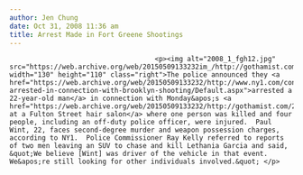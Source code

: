 ```yaml
---
author: Jen Chung
date: Oct 31, 2008 11:36 am
title: Arrest Made in Fort Greene Shootings
---
```


	
										<p><img alt="2008_1_fgh12.jpg" src="https://web.archive.org/web/20150509133232im_/http://gothamist.com/attachments/jen/2008_1_fgh12.jpg" width="130" height="110" class="right">The police announced they <a href="https://web.archive.org/web/20150509133232/http://www.ny1.com/content/top_stories/88146/man-arrested-in-connection-with-brooklyn-shooting/Default.aspx">arrested a 22-year-old man</a> in connection with Monday&apos;s <a href="https://web.archive.org/web/20150509133232/http://gothamist.com/2008/10/27/five_people_shot_on_hanson_place_in.php">shootings at a Fulton Street hair salon</a> where one person was killed and four people, including an off-duty police officer, were injured.  Paul Wint, 22, faces second-degree murder and weapon possession charges, according to NY1.  Police Commissioner Ray Kelly referred to reports of two men leaving an SUV to chase and kill Lethania Garcia and said, &quot;We believe [Wint] was driver of the vehicle in that event. We&apos;re still looking for other individuals involved.&quot; </p>					
										
									
				